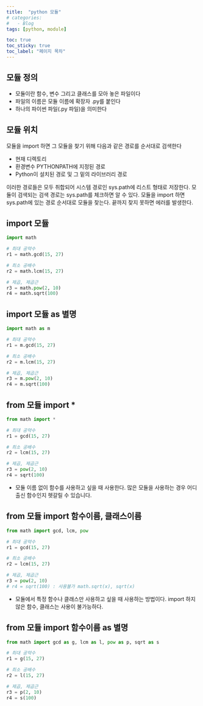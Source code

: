 ```yaml
---
title:  "python 모듈"
# categories:
#   - Blog
tags: [python, module]

toc: true
toc_sticky: true
toc_label: "페이지 목차"
---
```


## 모듈 정의

+ 모듈이란 함수, 변수 그리고 클래스를 모아 놓은 파일이다
+ 파일의 이름은 모듈 이름에 확장자 .py를 붙인다
+ 하나의 파이썬 파일(.py 파일)을 의미한다

## 모듈 위치

모듈을 import 하면 그 모듈을 찾기 위해 다음과 같은 경로를 순서대로 검색한다

+ 현재 디렉토리
+ 환경변수 PYTHONPATH에 지정된 경로
+ Python이 설치된 경로 및 그 밑의 라이브러리 경로

이러한 경로들은 모두 취합되어 시스템 경로인 sys.path에 리스트 형태로 저장한다. 모듈이 검색되는 검색 경로는 sys.path를 체크하면 알 수 있다. 모듈을 import 하면 sys.path에 있는 경로 순서대로 모듈을 찾는다. 끝까지 찾지 못하면 에러를 발생한다.

## import 모듈

```python
import math

# 최대 공약수
r1 = math.gcd(15, 27)

# 최소 공배수
r2 = math.lcm(15, 27)

# 제곱, 제곱근
r3 = math.pow(2, 10)
r4 = math.sqrt(100)
```

## import 모듈 as 별명

```python
import math as m

# 최대 공약수
r1 = m.gcd(15, 27)

# 최소 공배수
r2 = m.lcm(15, 27)

# 제곱, 제곱근
r3 = m.pow(2, 10)
r4 = m.sqrt(100)
```

## from 모듈 import *

```python
from math import *

# 최대 공약수
r1 = gcd(15, 27)

# 최소 공배수
r2 = lcm(15, 27)

# 제곱, 제곱근
r3 = pow(2, 10)
r4 = sqrt(100)
```

+ 모듈 이름 없이 함수를 사용하고 싶을 때 사용한다. 많은 모듈을 사용하는 경우 어디 출신 함수인지 헷갈릴 수 있습니다.

## from 모듈 import 함수이름, 클래스이름

```python
from math import gcd, lcm, pow

# 최대 공약수
r1 = gcd(15, 27)

# 최소 공배수
r2 = lcm(15, 27)

# 제곱, 제곱근
r3 = pow(2, 10)
# r4 = sqrt(100) : 사용불가 math.sqrt(x), sqrt(x)
```

+ 모듈에서 특정 함수나 클래스만 사용하고 싶을 때 사용하는 방법이다. import 하지 않은 함수, 클래스는 사용이 불가능하다.

## from 모듈 import 함수이름 as 별명

```python
from math import gcd as g, lcm as l, pow as p, sqrt as s

# 최대 공약수
r1 = g(15, 27)

# 최소 공배수
r2 = l(15, 27)

# 제곱, 제곱근
r3 = p(2, 10)
r4 = s(100)
```

